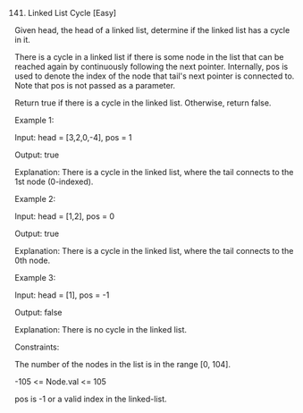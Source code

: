 141. Linked List Cycle
[Easy]

Given head, the head of a linked list, determine if the linked list has a cycle in it.

There is a cycle in a linked list if there is some node in the list that can be reached again by continuously following the next pointer. Internally, pos is used to denote the index of the node that tail's next pointer is connected to. Note that pos is not passed as a parameter.

Return true if there is a cycle in the linked list. Otherwise, return false.

Example 1:

Input: head = [3,2,0,-4], pos = 1

Output: true

Explanation: There is a cycle in the linked list, where the tail connects to the 1st node (0-indexed).


Example 2:

Input: head = [1,2], pos = 0

Output: true

Explanation: There is a cycle in the linked list, where the tail connects to the 0th node.


Example 3:

Input: head = [1], pos = -1

Output: false

Explanation: There is no cycle in the linked list.
 

Constraints:

The number of the nodes in the list is in the range [0, 104].

-105 <= Node.val <= 105

pos is -1 or a valid index in the linked-list.